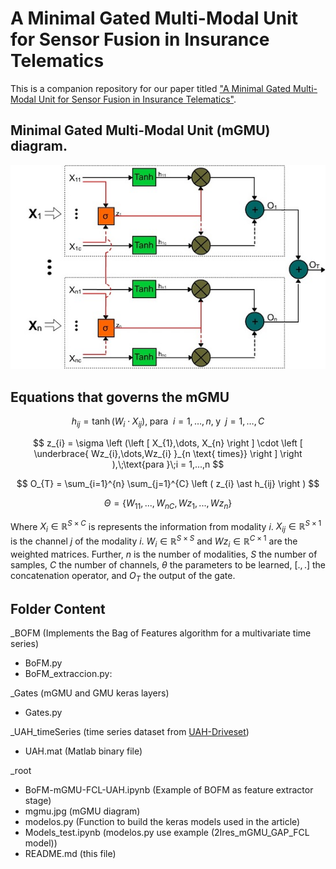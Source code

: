 # A Minimal Gated Multi-Modal Unit for Sensor Fusion in Insurance Telematics

This is a companion repository for our paper titled ["A Minimal Gated Multi-Modal Unit for Sensor Fusion in Insurance Telematics"](https://ieeexplore.ieee.org/document/10234395).

## Minimal Gated Multi-Modal Unit (mGMU) diagram.

![mGMU diagram](mgmu.jpg "")

## Equations that governs the mGMU

$$
	h_{ij} = \tanh\left ( W_{i} \cdot X_{ij}\right),\;\text{para }\;i = 1,\ldots,n,\;\text{y }\;j = 1,\ldots,C
$$

$$
	z_{i} = \sigma \left (\left [ X_{1},\dots, X_{n} \right ] \cdot 
  \left [
  \underbrace{        
   Wz_{i},\dots,Wz_{i} 
     }_{n \text{ times}}
  \right ]
 \right ),\;\text{para }\;i = 1,...,n
$$

$$
    O_{T} = \sum_{i=1}^{n}  \sum_{j=1}^{C} \left ( z_{i} \ast h_{ij} \right )
$$

$$
\Theta = \lbrace W_{11},..., W_{nC}, Wz_{1},...,Wz_{n} \rbrace
$$

Where $X_{i} \in \mathbb{R}^{S \times  C}$ is represents the information from modality $i$. $X_{ij} \in \mathbb{R}^{S \times  1}$ is the channel $j$ of the modality $i$. $W_{i} \in \mathbb{R}^{S \times S}$ and $Wz_{i} \in \mathbb{R}^{C \times 1}$ are the weighted matrices.  Further, $n$ is the number of modalities, $S$ the number of samples, $C$ the number of channels, $\theta$ the parameters to be learned, $\left [ .,. \right ]$ the concatenation operator, and $O_{T}$ the output of the gate.

## Folder Content

_BOFM  (Implements the Bag of Features algorithm for a multivariate time series)
- BoFM.py    
- BoFM_extraccion.py:  

_Gates (mGMU and GMU keras layers)
- Gates.py

_UAH_timeSeries (time series dataset from [UAH-Driveset](http://www.robesafe.uah.es/personal/eduardo.romera/uah-driveset/))
- UAH.mat (Matlab binary file)

_root
- BoFM-mGMU-FCL-UAH.ipynb (Example of BOFM as feature extractor stage)
- mgmu.jpg  (mGMU diagram)
- modelos.py (Function to build the keras models used in the article)
- Models_test.ipynb (modelos.py use example (2Ires_mGMU_GAP_FCL model))
- README.md (this file)
